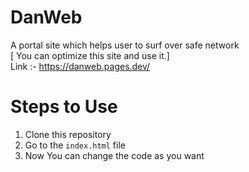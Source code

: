 # DanWeb
A portal site which helps user to surf over safe network <br>
[ You can optimize this site and use it.]<br>
Link :- https://danweb.pages.dev/
# Steps to Use
1) Clone this repository <br>
2) Go to the `index.html` file<br>
3) Now You can change the code as you want
